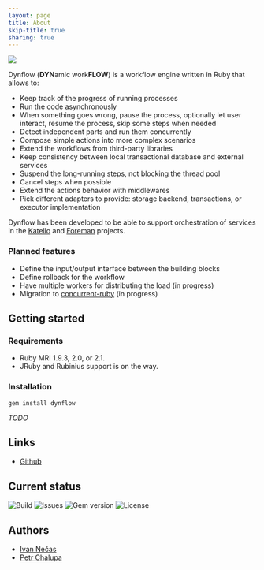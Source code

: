 ```yaml
---
layout: page
title: About
skip-title: true
sharing: true
---
```


<div id="big_logo" class="well"><img src="/images/logo-long.png"></div>

Dynflow (**DYN**amic work**FLOW**) is a workflow engine
written in Ruby that allows to:

-   Keep track of the progress of running processes
-   Run the code asynchronously
-   When something goes wrong, pause the process, optionally let user interact,
    resume the process, skip some steps when needed
-   Detect independent parts and run them concurrently
-   Compose simple actions into more complex scenarios
-   Extend the workflows from third-party libraries
-   Keep consistency between local transactional database and
    external services
-   Suspend the long-running steps, not blocking the thread pool
-   Cancel steps when possible
-   Extend the actions behavior with middlewares
-   Pick different adapters to provide: storage backend, transactions, or executor implementation

Dynflow has been developed to be able to support orchestration of services in the
[Katello](http://katello.org) and [Foreman](http://theforeman.org/) projects.

### Planned features

-   Define the input/output interface between the building blocks
-   Define rollback for the workflow
-   Have multiple workers for distributing the load (in progress)
-   Migration to [concurrent-ruby](http://concurrent-ruby.com) (in progress)

## Getting started

### Requirements

-   Ruby MRI 1.9.3, 2.0, or 2.1.
-   JRuby and Rubinius support is on the way.

### Installation

`gem install dynflow`

*TODO*

## Links

-   [Github](https://github.com/dynflow/dynflow)

## Current status

![Build](https://img.shields.io/travis/Dynflow/dynflow/master.svg?style=flat)
![Issues](https://img.shields.io/github/issues/Dynflow/dynflow.svg?style=flat)
![Gem version](https://img.shields.io/gem/v/dynflow.svg?style=flat)
![License](https://img.shields.io/badge/license-MIT-brightgreen.svg?style=flat)

## Authors

-   [Ivan Nečas](https://github.com/iNecas)
-   [Petr Chalupa](http://blog.pitr.ch)

